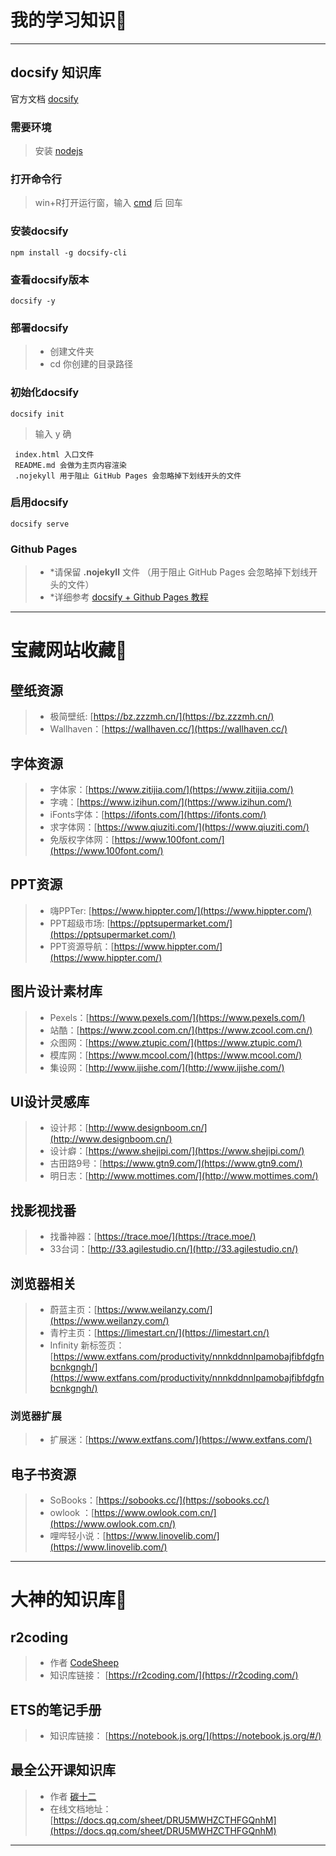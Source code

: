 # 我的学习知识📘
---
## docsify 知识库
官方文档 [docsify](https://docsify.js.org/#/zh-cn/quickstart)
### 需要环境
> 安装 [nodejs](https://nodejs.org/en/)

### 打开命令行
> win+R打开运行窗，输入 [cmd](https://baike.baidu.com/item/%E5%91%BD%E4%BB%A4%E6%8F%90%E7%A4%BA%E7%AC%A6?fromtitle=CMD&fromid=1193011) 后 回车 

### 安装docsify
```
npm install -g docsify-cli
```
### 查看docsify版本
```
docsify -y
```
### 部署docsify
> - 创建文件夹 
> - cd 你创建的目录路径

### 初始化docsify
```
docsify init
```
> 输入 y 确
```
 index.html 入口文件
 README.md 会做为主页内容渲染
 .nojekyll 用于阻止 GitHub Pages 会忽略掉下划线开头的文件
```
### 启用docsify
```
docsify serve
```
### Github Pages
> - *请保留  **.nojekyll** 文件 （用于阻止 GitHub Pages 会忽略掉下划线开头的文件）
> - *详细参考 [docsify + Github Pages 教程](https://blog.csdn.net/m0_37965018/article/details/103841362)

---
# 宝藏网站收藏📜
## 壁纸资源
> - 极简壁纸: [https://bz.zzzmh.cn/](https://bz.zzzmh.cn/)
> - Wallhaven：[https://wallhaven.cc/](https://wallhaven.cc/)

## 字体资源
> - 字体家：[https://www.zitijia.com/](https://www.zitijia.com/)
> - 字魂：[https://www.izihun.com/](https://www.izihun.com/)
> - iFonts字体：[https://ifonts.com/](https://ifonts.com/)
> - 求字体网：[https://www.qiuziti.com/](https://www.qiuziti.com/)
> - 免版权字体网：[https://www.100font.com/](https://www.100font.com/)

## PPT资源
> - 嗨PPTer: [https://www.hippter.com/](https://www.hippter.com/)
> - PPT超级市场: [https://pptsupermarket.com/](https://pptsupermarket.com/)
> - PPT资源导航：[https://www.hippter.com/](https://www.hippter.com/)

## 图片设计素材库
> - Pexels：[https://www.pexels.com/](https://www.pexels.com/)
> - 站酷：[https://www.zcool.com.cn/](https://www.zcool.com.cn/)
> - 众图网：[https://www.ztupic.com/](https://www.ztupic.com/)
> - 模库网：[https://www.mcool.com/](https://www.mcool.com/)
> - 集设网：[http://www.ijishe.com/](http://www.ijishe.com/)

## UI设计灵感库
> - 设计邦：[http://www.designboom.cn/](http://www.designboom.cn/)
> - 设计癖：[https://www.shejipi.com/](https://www.shejipi.com/)
> - 古田路9号：[https://www.gtn9.com/](https://www.gtn9.com/)
> - 明日志：[http://www.mottimes.com/](http://www.mottimes.com/)

## 找影视找番
> - 找番神器：[https://trace.moe/](https://trace.moe/)
> - 33台词：[http://33.agilestudio.cn/](http://33.agilestudio.cn/)

## 浏览器相关
> - 蔚蓝主页：[https://www.weilanzy.com/](https://www.weilanzy.com/)
> - 青柠主页：[https://limestart.cn/](https://limestart.cn/)
> - Infinity 新标签页：[https://www.extfans.com/productivity/nnnkddnnlpamobajfibfdgfnbcnkgngh/](https://www.extfans.com/productivity/nnnkddnnlpamobajfibfdgfnbcnkgngh/)
### 浏览器扩展
> - 扩展迷：[https://www.extfans.com/](https://www.extfans.com/)

## 电子书资源
> - SoBooks：[https://sobooks.cc/](https://sobooks.cc/)
> - owlook ：[https://www.owlook.com.cn/](https://www.owlook.com.cn/)
> - 哩哔轻小说：[https://www.linovelib.com/](https://www.linovelib.com/)
---

# 大神的知识库🚀
## r2coding

> - 作者 [CodeSheep](https://space.bilibili.com/384068749)
> - 知识库链接： [https://r2coding.com/](https://r2coding.com/)

## ETS的笔记手册
> - 知识库链接： [https://notebook.js.org/](https://notebook.js.org/#/)

## 最全公开课知识库
> - 作者 [碳十二](https://space.bilibili.com/774729)
> - 在线文档地址：[https://docs.qq.com/sheet/DRU5MWHZCTHFGQnhM](https://docs.qq.com/sheet/DRU5MWHZCTHFGQnhM)
---